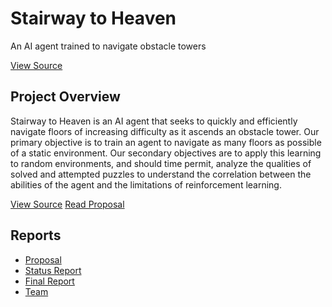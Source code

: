<div class="hero">
  <h1>Stairway to Heaven</h1>
  <p class="subtitle">An AI agent trained to navigate obstacle towers</p>
  <div class="cta-buttons">
  <a href="https://github.com/MMynampati/Dungeon-Crawler" class="btn">View Source</a>
  </div>
</div>

## Project Overview
Stairway to Heaven is an AI agent that seeks to quickly and efficiently navigate floors of increasing difficulty as it ascends an obstacle tower. Our primary objective is to train an agent to navigate as many floors as possible of a static environment. Our secondary objectives are to apply this learning to random environments, and should time permit, analyze the qualities of solved and attempted puzzles to understand the correlation between the abilities of the agent and the limitations of reinforcement learning.

<div class="cta-buttons">
  <a href="https://github.com/MMynampati/Dungeon-Crawler" class="btn">View Source</a>
  <a href="https://mmynampati.github.io/Dungeon-Crawler/proposal" class="btn">Read Proposal</a>
</div>

## Reports
- [Proposal](https://mmynampati.github.io/Dungeon-Crawler/proposal)
- [Status Report](status.html)
- [Final Report](final.html)
- [Team](https://mmynampati.github.io/Dungeon-Crawler/team)
